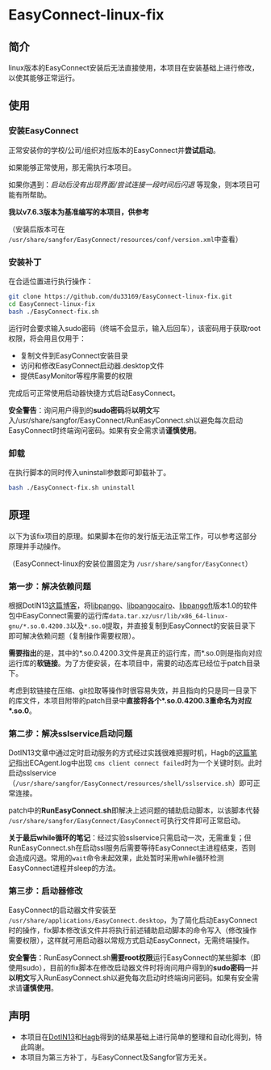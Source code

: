 # EasyConnect-linux-fix

## 简介

linux版本的EasyConnect安装后无法直接使用，本项目在安装基础上进行修改，以使其能够正常运行。

## 使用

### 安装EasyConnect

正常安装你的学校/公司/组织对应版本的EasyConnect并**尝试启动**。

如果能够正常使用，那无需执行本项目。

如果你遇到：*启动后没有出现界面/尝试连接一段时间后闪退* 等现象，则本项目可能有所帮助。

**我以v7.6.3版本为基准编写的本项目，供参考**

（安装后版本可在 `/usr/share/sangfor/EasyConnect/resources/conf/version.xml`中查看）

### 安装补丁

在合适位置进行执行操作：

```bash
git clone https://github.com/du33169/EasyConnect-linux-fix.git
cd EasyConnect-linux-fix
bash ./EasyConnect-fix.sh
```

运行时会要求输入sudo密码（终端不会显示，输入后回车），该密码用于获取root权限，将会用且仅用于：

- 复制文件到EasyConnect安装目录
- 访问和修改EasyConnect启动器.desktop文件
- 提供EasyMonitor等程序需要的权限

完成后可正常使用启动器快捷方式启动EasyConnect。

**安全警告**：询问用户得到的**sudo密码**将**以明文**写入/usr/share/sangfor/EasyConnect/RunEasyConnect.sh以避免每次启动EasyConnect时终端询问密码。如果有安全需求请**谨慎使用**。

### 卸载

在执行脚本的同时传入uninstall参数即可卸载补丁。

```bash
bash ./EasyConnect-fix.sh uninstall
```

## 原理

以下为该fix项目的原理。如果脚本在你的发行版无法正常工作，可以参考这部分原理并手动操作。

（EasyConnect-linux的安装位置固定为 `/usr/share/sangfor/EasyConnect`）

### 第一步：解决依赖问题

根据DotIN13[这篇博客](https://www.wannaexpresso.com/2020/06/07/easy-connect-manjaro/)，将[libpango](https://packages.debian.org/buster/libpango-1.0-0)、[libpangocairo](https://packages.debian.org/buster/libpangocairo-1.0-0)、[libpangoft](https://packages.debian.org/buster/libpangoft2-1.0-0)版本1.0的软件包中EasyConnect需要的运行库`data.tar.xz/usr/lib/x86_64-linux-gnu/*.so.0.4200.3`以及`*.so.0`提取，并直接复制到EasyConnect的安装目录下即可解决依赖问题（复制操作需要权限）。

**需要指出**的是，其中的\*.so.0.4200.3文件是真正的运行库，而\*.so.0则是指向对应运行库的**软链接**。为了方便安装，在本项目中，需要的动态库已经位于patch目录下。

考虑到软链接在压缩、git拉取等操作时很容易失效，并且指向的只是同一目录下的库文件，本项目附带的patch目录中**直接将各个\*.so.0.4200.3重命名为对应\*.so.0**。

### 第二步：解决sslservice启动问题

DotIN13文章中通过定时启动服务的方式经过实践很难把握时机，Hagb的[这篇笔记](https://github.com/Hagb/docker-easyconnect/blob/master/doc/run-linux-easyconnect-how-to.md)指出ECAgent.log中出现 `cms client connect failed`时为一个关键时刻。此时启动sslservice（`/usr/share/sangfor/EasyConnect/resources/shell/sslservice.sh`）即可正常连接。

patch中的**RunEasyConnect.sh**即解决上述问题的辅助启动脚本，以该脚本代替 `/usr/share/sangfor/EasyConnect/EasyConnect`可执行文件即可正常启动。

**关于最后while循环的笔记**：经过实验sslservice只需启动一次，无需重复；但RunEasyConnect.sh在启动ssl服务后需要等待EasyConnect主进程结束，否则会造成闪退。常用的`wait`命令未起效果，此处暂时采用while循环检测EasyConnect进程并sleep的方法。

### 第三步：启动器修改

EasyConnect的启动器文件安装至 `/usr/share/applications/EasyConnect.desktop`，为了简化启动EasyConnect时的操作，fix脚本修改该文件并将执行前述辅助启动脚本的命令写入（修改操作需要权限），这样就可用启动器以常规方式启动EasyConnect，无需终端操作。

**安全警告**：RunEasyConnect.sh**需要root权限**运行EasyConnect的某些脚本（即使用sudo），目前的fix脚本在修改启动器文件时将询问用户得到的**sudo密码**一并**以明文**写入RunEasyConnect.sh以避免每次启动时终端询问密码。如果有安全需求请**谨慎使用**。

## 声明

- 本项目在[DotIN13](https://www.wannaexpresso.com/2020/06/07/easy-connect-manjaro/)和[Hagb](https://github.com/Hagb/docker-easyconnect/blob/master/doc/run-linux-easyconnect-how-to.md)得到的结果基础上进行简单的整理和自动化得到，特此鸣谢。
- 本项目为第三方补丁，与EasyConnect及Sangfor官方无关。
